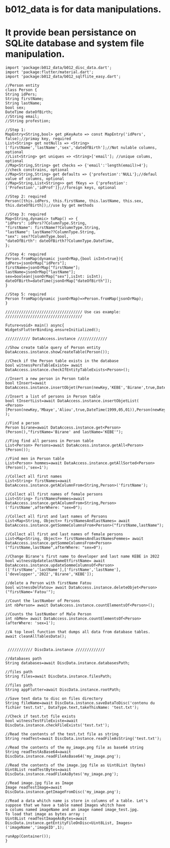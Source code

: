 # b012_data is for data manipulations.<br/>
# It provide bean persistance on SQLite database and system file manipulation.

    import 'package:b012_data/b012_disc_data.dart';
    import 'package:flutter/material.dart';
    import 'package:b012_data/b012_sqlflite_easy.dart';
    
    //Person entity
    class Person {
    String idPers;
    String firstName;
    String lastName;
    bool sex;
    DateTime dateOfBirth;
    //String email;
    //String profestion;
    
    //Step 1:
    MapEntry<String,bool> get pKeyAuto => const MapEntry('idPers', false);//primay key, required
    List<String> get notNulls => <String>['firstName','lastName','sex','dateOfBirth'];//Not nulable columns, optional
    //List<String> get uniques => <String>['email']; //unique colums, optional
    //Map<String,String> get checks => {'email':'length(email)>4'}; //check constrains, optional
    //Map<String,String> get defaults => {'profestion':'NULL'};//defaul value of columns, optional
    //Map<String,List<String>> get fKeys => {'profestion':['Profestion','idProf']};//foreign keys, optional
    
    //Step 2: required
    Person([this.idPers, this.firstName, this.lastName, this.sex, this.dateOfBirth]);//use by get methods
    
    //Step 3: required
    Map<String,dynamic> toMap() => {
    "idPers": idPers??ColumnType.String,
    "firstName": firstName??ColumnType.String,
    "lastName": lastName??ColumnType.String,
    "sex": sex??ColumnType.bool,
    "dateOfBirth": dateOfBirth??ColumnType.DateTime,
    };
    
    //Step 4: required
    Person.fromMap(dynamic jsonOrMap,{bool isInt=true}){
    idPers=jsonOrMap["idPers"];
    firstName=jsonOrMap["firstName"];
    lastName=jsonOrMap["lastName"];
    sex=boolean(jsonOrMap["sex"],isInt: isInt);
    dateOfBirth=dateTime(jsonOrMap["dateOfBirth"]);
    }
    
    //Step 5: required
    Person fromMap(dynamic jsonOrMap)=>Person.fromMap(jsonOrMap);
    }
    
    ////////////////////////////////// Use cas example: //////////////////////////////////
    
    Future<void> main() async{
    WidgetsFlutterBinding.ensureInitialized();
    
    /////////// DataAccess.instance /////////////

    //Show create table query of Person entity
    DataAccess.instance.showCreateTable(Person());
    
    //Check if the Person table exists in the database
    bool witnessPersTableExiste= await DataAccess.instance.checkIfEntityTableExists<Person>();
    
    //Insert a new person in Person table
    bool tInsert=await DataAccess.instance.insertObjet(Person(newKey,'KEBE','Birane',true,DateTime(2000,08,05)));
    
    //Insert a list of persons in Person table
    bool tInsertList=await DataAccess.instance.insertObjetList(
    <Person>[Person(newKey,'Mbaye','Aliou',true,DateTime(1999,05,01)),Person(newKey,'Cisse','Fatou',false,DateTime(2000,07,09))]
    );
    
    //Find a person
    Person birane=await DataAccess.instance.get<Person>(Person(),"firstName='Birane' and lastName='KEBE'");
    
    //Fing find all persons in Person table
    List<Person> Persons=await DataAccess.instance.getAll<Person>(Person());
    
    //Find men in Person table
    List<Person> hommes=await DataAccess.instance.getAllSorted<Person>(Person(),'sex=1');
    
    //Collect all first names
    List<String> firstNames=await DataAccess.instance.getAColumnFrom<String,Person>('firstName');
    
    //Collect all first names of female persons
    List<String> firstNamesFemmes=await DataAccess.instance.getAColumnFrom<String,Person>('firstName',afterWhere: "sex=0");
    
    //Collect all first and last names of Persons
    List<Map<String, Object>> firstNamesAndlastNames= await DataAccess.instance.getSommeColumnsFrom<Person>("firstName,lastName");
    
    //Collect all first and last names of female persons
    List<Map<String, Object>> firstNamesAndlastNamesFemmes= await DataAccess.instance.getSommeColumnsFrom<Person>("firstName,lastName",afterWhere: "sex=0");
    
    //Change Birane's first name to developer and last name KEBE in 2022
    bool witnessUpdatelastNameEtfirstName= await DataAccess.instance.updateSommeColumnsOf<Person>(['firstName','lastName'],['firstName','lastName'],['developper','2022','Birane','KEBE']);
    
    //delete a Person with firstName Fatou
    bool witnessDelFatou= await DataAccess.instance.deleteObjet<Person>("firstName='Fatou'");
    
    //Count the lastNumber of Persons
    int nbPerson= await DataAccess.instance.countElementsOf<Person>();
    
    //Counts the lastNumber of Male Person
    int nbMen= await DataAccess.instance.countElementsOf<Person>(afterWhere: 'sex=1');

    //A top level function that dumps all data from database tables.
    await cleanAllTablesData();


     /////////// DiscData.instance /////////////

    //databases path
    String databases=await DiscData.instance.databasesPath;
    
    //files path
    String files=await DiscData.instance.filesPath;
    
    //files path
    String appFlutter=await DiscData.instance.rootPath;
    
    //Save text data to disc on files directory
    String fileName=await DiscData.instance.saveDataToDisc('contenu du fichier test.txt', DataType.text,takeThisName: 'test.txt');
    
    //Check if test.txt file exists
    bool witnessTestFileExiste=await DiscData.instance.checkFileExists('test.txt');
    
    //Read the contents of the test.txt file as string
    String readTest=await DiscData.instance.readFileAsString('test.txt');

    //Read the contents of the my_image.png file as base64 string 
    String readTestAsBase64=await DiscData.instance.readFileAsBase64('my_image.png');

    //Read the contents of the image.jpg file as Uint8List (bytes)
    Uint8List readTestBytes=await DiscData.instance.readFileAsBytes('my_image.png');

    //Read image.jpg file as Image
    Image readTestImage=await DiscData.instance.getImageFromDisc('my_image.png');

    //Read a data whitch name is store in columns of a table. Let's suppose that we have a table named Images whitch have
    a colums named imageName and an image named image_test.jpg.
    To load that image as bytes array :
    Uint8List readTestImageAsBytes=await DiscData.instance.getEntityFileOnDisc<Uint8List, Images>('imageName','imageID',1);

    runApp(Container());
    }


